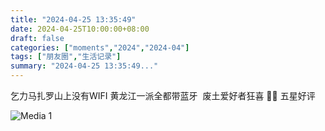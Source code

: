 ```yaml
---
title: "2024-04-25 13:35:49"
date: 2024-04-25T10:00:00+08:00
draft: false
categories: ["moments","2024","2024-04"]
tags: ["朋友圈","生活记录"]
summary: "2024-04-25 13:35:49..."
---
```


乞力马扎罗山上没有WIFI
黄龙江一派全都带蓝牙
​
废土爱好者狂喜
​👍🏻 五星好评

![Media 1](/Moments/photos/2024-04-25/202404251335490.jpg)


